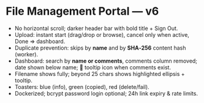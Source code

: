 # File Management Portal — v6

- No horizontal scroll; darker header bar with bold title + Sign Out.
- Upload: instant start (drag/drop or browse), cancel only when active, Done => dashboard.
- Duplicate prevention: skips by **name** and by **SHA‑256** content hash (worker).
- Dashboard: search by **name or comments**, comments column removed; date shown below name; 📜 tooltip icon when comments exist.
- Filename shows fully; beyond 25 chars shows highlighted ellipsis + tooltip.
- Toasters: blue (info), green (copied), red (delete/fail).
- Dockerized; bcrypt password login optional; 24h link expiry & rate limits.
